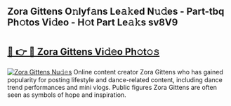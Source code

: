 ## Zora Gittens O𝚗lyf𝚊ns Le𝚊𝚔ed N𝚞𝚍es - Part-tbq Ph𝚘tos Vi𝚍eo - H𝚘t Part Le𝚊𝚔s sv8V9

# <h2><a href="http://hf3s8c.feru.top/?c=Zora+Gittens">🔗 👉 🔴 Zora Gittens Vi𝚍𝚎o Ph𝚘t𝚘𝚜</a></h2>

[![Zora Gittens Nu𝚍𝚎s](https://i.imgur.com/0TWrTi3.gif)](http://hf3s8c.feru.top/?c=Zora+Gittens)
Online content creator Zora Gittens who has gained popularity for posting lifestyle and dance-related content, including dance trend performances and mini vlogs. Public figures Zora Gittens are often seen as symbols of hope and inspiration. 
